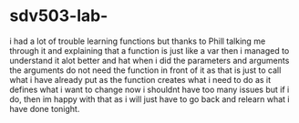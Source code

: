 # sdv503-lab-

i had a lot of trouble learning functions but thanks to Phill talking me through it and explaining that a function is just like a var then i managed to understand it alot better and hat when i did the parameters and arguments the arguments do not need the function in front of it as that is just to call what i have already put as  the function creates what i need to do as it defines what i want to change now i shouldnt have too many issues but if i do, then im happy with that as i will just have to go back and relearn what i have done tonight.